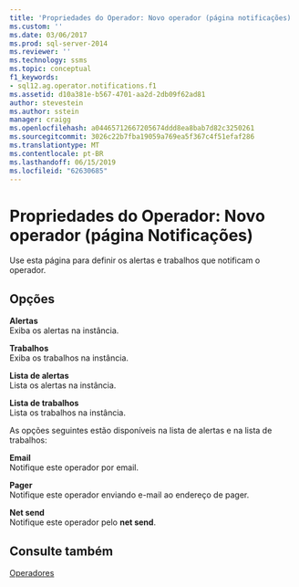```yaml
---
title: 'Propriedades do Operador: Novo operador (página notificações) | Microsoft Docs'
ms.custom: ''
ms.date: 03/06/2017
ms.prod: sql-server-2014
ms.reviewer: ''
ms.technology: ssms
ms.topic: conceptual
f1_keywords:
- sql12.ag.operator.notifications.f1
ms.assetid: d10a381e-b567-4701-aa2d-2db09f62ad81
author: stevestein
ms.author: sstein
manager: craigg
ms.openlocfilehash: a04465712667205674ddd8ea8bab7d82c3250261
ms.sourcegitcommit: 3026c22b7fba19059a769ea5f367c4f51efaf286
ms.translationtype: MT
ms.contentlocale: pt-BR
ms.lasthandoff: 06/15/2019
ms.locfileid: "62630685"
---
```

# <a name="operator-properties-new-operator-notifications-page"></a>Propriedades do Operador: Novo operador (página Notificações)
  Use esta página para definir os alertas e trabalhos que notificam o operador.  
  
## <a name="options"></a>Opções  
 **Alertas**  
 Exiba os alertas na instância.  
  
 **Trabalhos**  
 Exiba os trabalhos na instância.  
  
 **Lista de alertas**  
 Lista os alertas na instância.  
  
 **Lista de trabalhos**  
 Lista os trabalhos na instância.  
  
 As opções seguintes estão disponíveis na lista de alertas e na lista de trabalhos:  
  
 **Email**  
 Notifique este operador por email.  
  
 **Pager**  
 Notifique este operador enviando e-mail ao endereço de pager.  
  
 **Net send**  
 Notifique este operador pelo **net send**.  
  
## <a name="see-also"></a>Consulte também  
 [Operadores](operators.md)  
  
  
